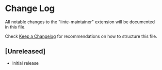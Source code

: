 # Change Log

All notable changes to the "linte-maintainer" extension will be documented in this file.

Check [Keep a Changelog](http://keepachangelog.com/) for recommendations on how to structure this file.

## [Unreleased]

- Initial release